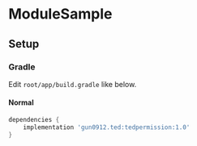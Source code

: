 # ModuleSample

## Setup


### Gradle

Edit `root/app/build.gradle` like below.

#### Normal
 
```gradle
dependencies {
    implementation 'gun0912.ted:tedpermission:1.0'
}
```
